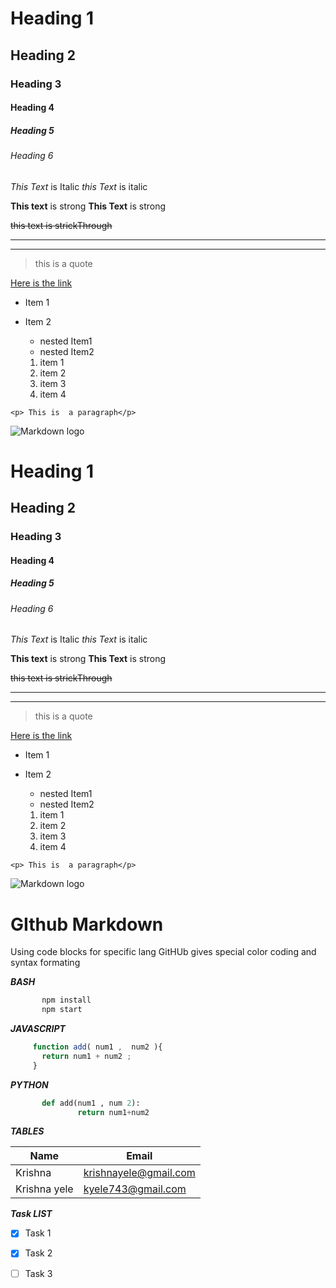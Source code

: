 <!-- Heading -->
# Heading 1
## Heading 2
### Heading 3
####  Heading 4
#####  Heading 5
###### Heading 6


<!-- Italic-->
*This Text* is Italic
_this Text_ is italic


<!--Strong-->
**This text** is strong
__This Text__ is strong

<!--Strickthrough-->
~~this text is strickThrough~~

<!--Horizontal Rule-->
---
___

<!--BlockQuote -->
>this is a quote

<!--Links-->
[Here is the link](http://www.google.com "Title")

<!--UL-->
* Item 1
* Item 2
  * nested Item1
  * nested Item2
  
  <!--OL-->
  1. item 1
  2. item 2
  2. item 3
  2. item 4
  
  
  <!--inline code block-->
 `<p> This is  a paragraph</p>`
 
 
 <!-- images-->
 ![Markdown logo](http://markdown-here.com/img/icon256.png)
 
 
 


<!-- Heading -->
# Heading 1
## Heading 2
### Heading 3
####  Heading 4
#####  Heading 5
###### Heading 6


<!-- Italic-->
*This Text* is Italic
_this Text_ is italic


<!--Strong-->
**This text** is strong
__This Text__ is strong

<!--Strickthrough-->
~~this text is strickThrough~~

<!--Horizontal Rule-->
---
___

<!--BlockQuote -->
>this is a quote

<!--Links-->
[Here is the link](http://www.google.com "Title")

<!--UL-->
* Item 1
* Item 2
  * nested Item1
  * nested Item2
  
  <!--OL-->
  1. item 1
  2. item 2
  2. item 3
  2. item 4
  
  
  <!--inline code block-->
 `<p> This is  a paragraph</p>`
 
 
 <!-- images-->
 ![Markdown logo](http://markdown-here.com/img/icon256.png)
 
 
 # GIthub Markdown
 
 <!--Code blocks-->
 Using code blocks for specific lang GitHUb gives special color coding and syntax formating
 
 ___BASH___
 ```bash
        npm install
        npm start
 ```
 ___JAVASCRIPT___
 ```javascript
      function add( num1 ,  num2 ){
        return num1 + num2 ;
      }
```

___PYTHON___
 ```python
        def add(num1 , num 2):
                return num1+num2
```

<!--Tables-->
___TABLES___

| Name    | Email                                    |
| ------------ |------------------------------------------|
| Krishna |  krishnayele@gmail.com |
| Krishna yele |  kyele743@gmail.com |


<!--Task List-->
___Task LIST___

* [x] Task 1
* [x] Task 2
* [ ]  Task 3


